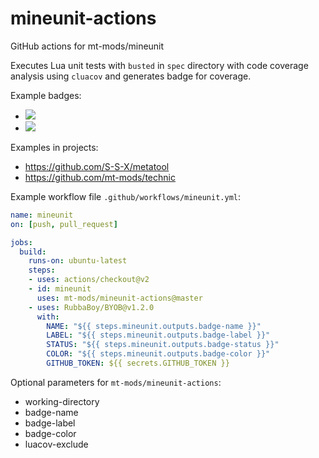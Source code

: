 # mineunit-actions
GitHub actions for mt-mods/mineunit

Executes Lua unit tests with `busted` in `spec` directory with code coverage analysis using `cluacov` and generates badge for coverage.

Example badges:
* ![](https://byob.yarr.is/S-S-X/metatool/metatool-coverage)
* ![](https://byob.yarr.is/S-S-X/metatool/sharetool-coverage)

Examples in projects:
* https://github.com/S-S-X/metatool
* https://github.com/mt-mods/technic

Example workflow file `.github/workflows/mineunit.yml`:
```yaml
name: mineunit
on: [push, pull_request]

jobs:
  build:
    runs-on: ubuntu-latest
    steps:
    - uses: actions/checkout@v2
    - id: mineunit
      uses: mt-mods/mineunit-actions@master
    - uses: RubbaBoy/BYOB@v1.2.0
      with:
        NAME: "${{ steps.mineunit.outputs.badge-name }}"
        LABEL: "${{ steps.mineunit.outputs.badge-label }}"
        STATUS: "${{ steps.mineunit.outputs.badge-status }}"
        COLOR: "${{ steps.mineunit.outputs.badge-color }}"
        GITHUB_TOKEN: ${{ secrets.GITHUB_TOKEN }}
```

Optional parameters for `mt-mods/mineunit-actions`:
* working-directory
* badge-name
* badge-label
* badge-color
* luacov-exclude
